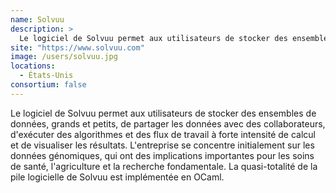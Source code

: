 ```yaml
---
name: Solvuu
description: >
  Le logiciel de Solvuu permet aux utilisateurs de stocker des ensembles de données, grands et petits, de partager les données avec des collaborateurs, d'exécuter des algorithmes et des flux de travail à forte intensité de calcul et de visualiser les résultats.
site: "https://www.solvuu.com"
image: /users/solvuu.jpg
locations:
  - États-Unis
consortium: false
---
```


Le logiciel de Solvuu permet aux utilisateurs de stocker des ensembles de données, grands et petits, de partager les données avec des collaborateurs, d'exécuter des algorithmes et des flux de travail à forte intensité de calcul et de visualiser les résultats. L'entreprise se concentre initialement sur les données génomiques, qui ont des implications importantes pour les soins de santé, l'agriculture et la recherche fondamentale. La quasi-totalité de la pile logicielle de Solvuu est implémentée en OCaml.
